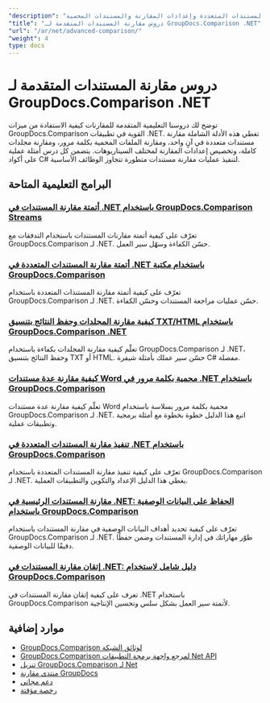 ```yaml
---
"description": "دروس تعليمية خطوة بخطوة لميزات المقارنة المتقدمة بما في ذلك مقارنة المستندات المتعددة وإعدادات المقارنة والمستندات المحمية."
"title": "دروس مقارنة المستندات المتقدمة لـ GroupDocs.Comparison .NET"
"url": "/ar/net/advanced-comparison/"
"weight": 4
type: docs
---
```

# دروس مقارنة المستندات المتقدمة لـ GroupDocs.Comparison .NET

توضح لك دروسنا التعليمية المتقدمة للمقارنات كيفية الاستفادة من ميزات GroupDocs.Comparison القوية في تطبيقات .NET. تغطي هذه الأدلة الشاملة مقارنة مستندات متعددة في آنٍ واحد، ومقارنة الملفات المحمية بكلمة مرور، ومقارنة مجلدات كاملة، وتخصيص إعدادات المقارنة لمختلف السيناريوهات. يتضمن كل درس أمثلة عملية على أكواد C# لتنفيذ عمليات مقارنة مستندات متطورة تتجاوز الوظائف الأساسية.

## البرامج التعليمية المتاحة

### [أتمتة مقارنة المستندات في .NET باستخدام GroupDocs.Comparison Streams](./net-document-comparison-groupdocs-streams/)
تعرّف على كيفية أتمتة مقارنات المستندات باستخدام التدفقات مع GroupDocs.Comparison لـ .NET. حسّن الكفاءة وسهّل سير العمل.

### [أتمتة مقارنة المستندات المتعددة في .NET باستخدام مكتبة GroupDocs.Comparison](./groupdocs-comparison-net-multi-doc-automation/)
تعرّف على كيفية أتمتة مقارنة المستندات المتعددة باستخدام GroupDocs.Comparison لـ .NET. حسّن عمليات مراجعة المستندات وحسّن الكفاءة.

### [كيفية مقارنة المجلدات وحفظ النتائج بتنسيق TXT/HTML باستخدام GroupDocs.Comparison .NET](./groupdocs-comparison-net-folder-comparison-tutorial/)
تعلّم كيفية مقارنة المجلدات بكفاءة باستخدام GroupDocs.Comparison لـ .NET، وحفظ النتائج بتنسيق TXT أو HTML. حسّن سير عملك بأمثلة شيفرة C# مفصلة.

### [كيفية مقارنة عدة مستندات Word محمية بكلمة مرور في .NET باستخدام GroupDocs.Comparison](./compare-password-protected-docs-groupdocs-dotnet/)
تعلّم كيفية مقارنة عدة مستندات Word محمية بكلمة مرور بسلاسة باستخدام GroupDocs.Comparison لـ .NET. اتبع هذا الدليل خطوة بخطوة مع أمثلة برمجية وتطبيقات عملية.

### [تنفيذ مقارنة المستندات المتعددة في .NET باستخدام GroupDocs.Comparison](./implement-multi-doc-comparison-groupdocs-net/)
تعرّف على كيفية تنفيذ مقارنة المستندات المتعددة باستخدام GroupDocs.Comparison لـ .NET. يغطي هذا الدليل الإعداد والتكوين والتطبيقات العملية.

### [مقارنة المستندات الرئيسية في .NET: الحفاظ على البيانات الوصفية باستخدام GroupDocs.Comparison](./groupdocs-comparison-net-metadata-target/)
تعرّف على كيفية تحديد أهداف البيانات الوصفية في مقارنة المستندات باستخدام GroupDocs.Comparison لـ .NET. طوّر مهاراتك في إدارة المستندات وضمن حفظًا دقيقًا للبيانات الوصفية.

### [إتقان مقارنة المستندات في .NET: دليل شامل لاستخدام GroupDocs.Comparison](./mastering-document-comparison-groupdocs-dotnet/)
تعرف على كيفية إتقان مقارنة المستندات في .NET باستخدام GroupDocs.Comparison لأتمتة سير العمل بشكل سلس وتحسين الإنتاجية.

## موارد إضافية

- [GroupDocs.Comparison لوثائق الشبكة](https://docs.groupdocs.com/comparison/net/)
- [GroupDocs.Comparison لمرجع واجهة برمجة التطبيقات Net API](https://reference.groupdocs.com/comparison/net/)
- [تنزيل GroupDocs.Comparison لـ Net](https://releases.groupdocs.com/comparison/net/)
- [منتدى مقارنة GroupDocs](https://forum.groupdocs.com/c/comparison)
- [دعم مجاني](https://forum.groupdocs.com/)
- [رخصة مؤقتة](https://purchase.groupdocs.com/temporary-license/)